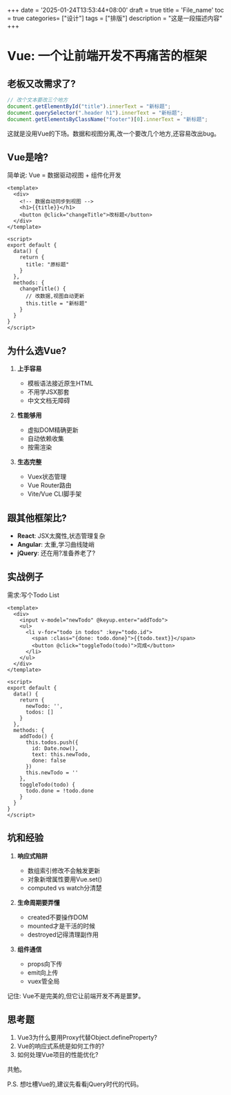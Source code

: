 +++
date = '2025-01-24T13:53:44+08:00'
draft = true
title = 'File_name'
toc = true
categories= ["设计"]
tags = ["排版"]
description = "这是一段描述内容"
+++

# Vue: 一个让前端开发不再痛苦的框架

## 老板又改需求了?

```javascript
// 改个文本要改三个地方
document.getElementById("title").innerText = "新标题";
document.querySelector(".header h1").innerText = "新标题";
document.getElementsByClassName("footer")[0].innerText = "新标题";
```

这就是没用Vue的下场。数据和视图分离,改一个要改几个地方,还容易改出bug。

## Vue是啥?

简单说: Vue = 数据驱动视图 + 组件化开发

```vue
<template>
  <div>
    <!-- 数据自动同步到视图 -->
    <h1>{{title}}</h1>
    <button @click="changeTitle">改标题</button>
  </div>
</template>

<script>
export default {
  data() {
    return {
      title: "原标题"
    }
  },
  methods: {
    changeTitle() {
      // 改数据,视图自动更新
      this.title = "新标题"
    }
  }
}
</script>
```

## 为什么选Vue?

1. **上手容易**
   - 模板语法接近原生HTML
   - 不用学JSX那套
   - 中文文档无障碍

2. **性能够用**
   - 虚拟DOM精确更新
   - 自动依赖收集
   - 按需渲染

3. **生态完整**
   - Vuex状态管理
   - Vue Router路由
   - Vite/Vue CLI脚手架

## 跟其他框架比?

- **React**: JSX太魔性,状态管理复杂
- **Angular**: 太重,学习曲线陡峭
- **jQuery**: 还在用?准备养老了?

## 实战例子

需求:写个Todo List

```vue
<template>
  <div>
    <input v-model="newTodo" @keyup.enter="addTodo">
    <ul>
      <li v-for="todo in todos" :key="todo.id">
        <span :class="{done: todo.done}">{{todo.text}}</span>
        <button @click="toggleTodo(todo)">完成</button>
      </li>
    </ul>
  </div>
</template>

<script>
export default {
  data() {
    return {
      newTodo: '',
      todos: []
    }
  },
  methods: {
    addTodo() {
      this.todos.push({
        id: Date.now(),
        text: this.newTodo,
        done: false
      })
      this.newTodo = ''
    },
    toggleTodo(todo) {
      todo.done = !todo.done
    }
  }
}
</script>
```

## 坑和经验

1. **响应式陷阱**
   - 数组索引修改不会触发更新
   - 对象新增属性要用Vue.set()
   - computed vs watch分清楚

2. **生命周期要弄懂**
   - created不要操作DOM
   - mounted才是干活的时候
   - destroyed记得清理副作用

3. **组件通信**
   - props向下传
   - emit向上传
   - vuex管全局

记住: Vue不是完美的,但它让前端开发不再是噩梦。

## 思考题

1. Vue3为什么要用Proxy代替Object.defineProperty?
2. Vue的响应式系统是如何工作的?
3. 如何处理Vue项目的性能优化?

共勉。

P.S. 想吐槽Vue的,建议先看看jQuery时代的代码。
